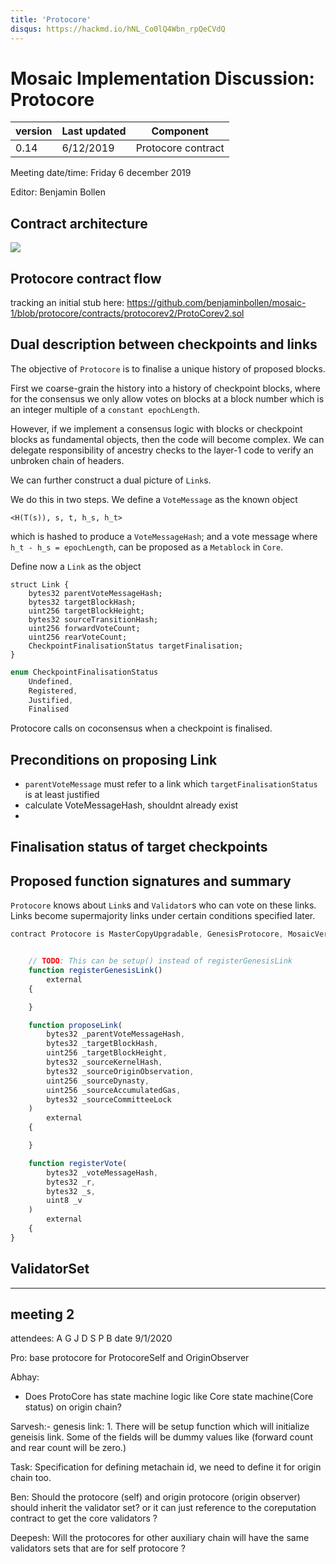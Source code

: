 ```yaml
---
title: 'Protocore'
disqus: https://hackmd.io/hNL_Co0lQ4Wbn_rpQeCVdQ
---
```


# Mosaic Implementation Discussion: Protocore

| version | Last updated | Component          |
| ------- | ------------ | ------------------ |
| 0.14    | 6/12/2019    | Protocore contract |

Meeting date/time: Friday 6 december 2019

Editor: Benjamin Bollen

## Contract architecture
![](https://i.imgur.com/pxra0Gn.jpg)

## Protocore contract flow

tracking an initial stub here:
https://github.com/benjaminbollen/mosaic-1/blob/protocore/contracts/protocorev2/ProtoCorev2.sol


## Dual description between checkpoints and links

The objective of `Protocore` is to finalise a unique history of proposed blocks.

First we coarse-grain the history into a history of checkpoint blocks,
where for the consensus we only allow votes on blocks at
a block number which is an integer multiple of a `constant epochLength`.

However, if we implement a consensus logic with blocks or checkpoint blocks as fundamental objects, then the code will become complex.
We can delegate responsibility of ancestry checks to the layer-1 code to verify an unbroken chain of headers.

We can further construct a dual picture of `Link`s.

We do this in two steps. We define a `VoteMessage` as the known object
```
<H(T(s)), s, t, h_s, h_t>
```
which is hashed to produce a `VoteMessageHash`; and a vote message where `h_t - h_s = epochLength`, can be proposed as a `Metablock` in `Core`.

Define now a `Link` as the object
```
struct Link {
    bytes32 parentVoteMessageHash;
    bytes32 targetBlockHash;
    uint256 targetBlockHeight;
    bytes32 sourceTransitionHash;
    uint256 forwardVoteCount;
    uint256 rearVoteCount;
    CheckpointFinalisationStatus targetFinalisation;
}
```

```js
enum CheckpointFinalisationStatus
    Undefined,
    Registered,
    Justified,
    Finalised
```

Protocore calls on coconsensus when a checkpoint is finalised.

## Preconditions on proposing Link

- `parentVoteMessage` must refer to a link which `targetFinalisationStatus` is at least justified
- calculate VoteMessageHash, shouldnt already exist
- 

## Finalisation status of target checkpoints

## Proposed function signatures and summary

`Protocore` knows about `Link`s and `Validator`s who can vote on these links. Links become supermajority links under certain conditions specified later.


```js
contract Protocore is MasterCopyUpgradable, GenesisProtocore, MosaicVersion, ValidatorSet {


    // TODO: This can be setup() instead of registerGenesisLink
    function registerGenesisLink()
        external
    {

    }

    function proposeLink(
        bytes32 _parentVoteMessageHash,
        bytes32 _targetBlockHash,
        uint256 _targetBlockHeight,
        bytes32 _sourceKernelHash,
        bytes32 _sourceOriginObservation,
        uint256 _sourceDynasty,
        uint256 _sourceAccumulatedGas,
        bytes32 _sourceCommitteeLock
    )
        external
    {

    }

    function registerVote(
        bytes32 _voteMessageHash,
        bytes32 _r,
        bytes32 _s,
        uint8 _v
    )
        external
    {
}

```

## ValidatorSet

---
## meeting 2
attendees: A G J D S P B
date 9/1/2020

Pro: base protocore for ProtocoreSelf and OriginObserver

Abhay: 
- Does ProtoCore has state machine logic like Core state machine(Core status) on origin chain?

Sarvesh:- genesis link: 
    1. There will be setup function which will initialize geneisis link. Some of the fields will be dummy values like (forward count and rear count will be zero.)
    
Task: Specification for defining metachain id, we need to define it for origin chain too.
    
Ben: Should the protocore (self) and origin protocore (origin observer) should inherit the validator set? or it can just reference to the coreputation contract to get the core validators ?

Deepesh: Will the protocores for other auxiliary chain will have the same validators sets that are for self protocore ? 